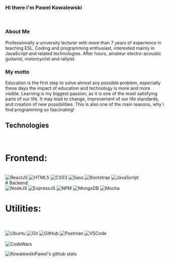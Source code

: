 ### Hi there I'm Pawel Kowalewski

<br/>

### About Me

Professionally a university lecturer with more than 7 years of experience in teaching ESL. Coding and programming enthusiast, interested mainly in JavaScript and related technologies. After hours, amateur electro-acoustic guitarist, motorcyclist and rallyist.

### My motto

Education is the first step to solve almost any possible problem, especially these days the impact of education and technology is more and more visible. Learning is my biggest passion, as it is one of the most satisfying parts of our life. It may lead to change, improvement of our life standards, and creation of new possibilities. This is also one of the main reasons, why I find programming so fascinating!

## Technologies
<br/>

# Frontend:
<br/>
<img alt='ReactJS' src='https://img.shields.io/badge/-ReactJS-51CBF2?style=flat&logo=react&logoColor=white' />
<img alt='HTML5' src='https://img.shields.io/badge/-HTML5-E34F26?logo=html5&logoColor=white&style=plastic' />
<img alt='CSS3' src='https://img.shields.io/badge/-CSS3-1572B6?logo=css3&logoColor=white&style=plastic' />
<img alt='Sass' src="https://img.shields.io/badge/-Sass-CC6699?style=flat&logo=sass&logoColor=white&style=plastic" />
<img alt='Bootstrap' src='https://img.shields.io/badge/-Bootsrap-7952B3?logo=bootstrap&logoColor=white&style=plastic' />
<img alt='JavaScript' src='https://img.shields.io/badge/-Javascript-F7DF1E?logo=javascript&logoColor=white&style=plastic' />
<br/>
# Backend:
<br/>
<img alt='NodeJS' src='https://img.shields.io/badge/-NodeJs-339933?logo=Nodejs&logoColor=white&style=plastic' />
<img alt='ExpressJS' src='http://img.shields.io/badge/-Express-black?style=flat&logo=express&logoColor=white&style=plastic' />
<img alt='NPM' src='https://img.shields.io/badge/-NPM-CB3837?style=flat&logo=npm&logoColor=white&style=plastic' />
<img alt='MongoDB' src='http://img.shields.io/badge/-MongoDB-47A248?style=flat&logo=mongodb&logoColor=white&style=plastic' />
<img alt='Mocha' src='https://img.shields.io/badge/-Mocha-8D6748?style=flat&logo=mocha&logoColor=white&style=plastic' />

# Utilities:
<br/>
<br/>
<img alt='Ubuntu' src='https://img.shields.io/badge/Ubuntu-OS-orange' />
<img alt='Git' src='https://img.shields.io/badge/-Git-F05032?logo=git&logoColor=white&style=plastic' />
<img alt='GitHub' src='https://img.shields.io/badge/-Github-181717?style=flat&logo=github&logoColor=white&style=plastic' />
<img alt='Postman' src='https://img.shields.io/badge/-Postman-FF6C37?style=flat&logo=postman&logoColor=white&style=plastic' />
<img alt='VSCode' src='https://img.shields.io/badge/-VSCode-007ACC?style=flat&logo=visual-studio-code&logoColor=white&style=plastic' />

<br/>
<br/>

<img alt='CodeWars' href='https://www.codewars.com/users/KowalewskiPawel' src='https://www.codewars.com/users/KowalewskiPawel/badges/large' />


![KowalewskiPawel's github stats](https://github-readme-stats.vercel.app/api?username=kowalewskipawel&theme=dark&show_icons=true?count_private=true)

[linkedin]: https://www.linkedin.com/in/pawe%C5%82-k-615146112/

